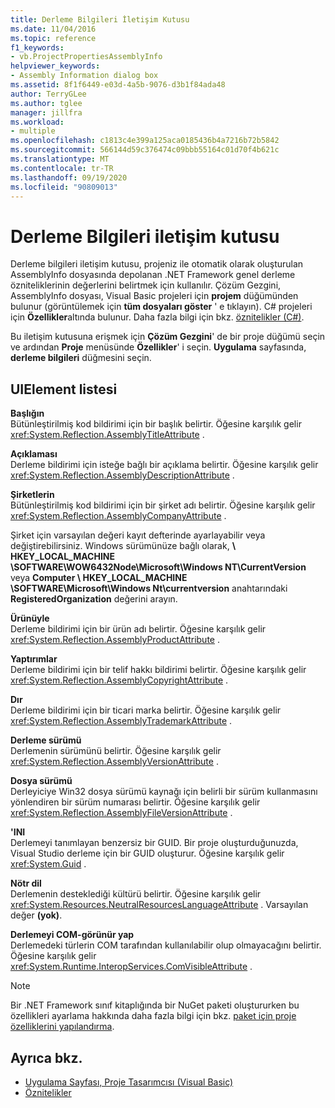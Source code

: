 ```yaml
---
title: Derleme Bilgileri İletişim Kutusu
ms.date: 11/04/2016
ms.topic: reference
f1_keywords:
- vb.ProjectPropertiesAssemblyInfo
helpviewer_keywords:
- Assembly Information dialog box
ms.assetid: 8f1f6449-e03d-4a5b-9076-d3b1f84ada48
author: TerryGLee
ms.author: tglee
manager: jillfra
ms.workload:
- multiple
ms.openlocfilehash: c1813c4e399a125aca0185436b4a7216b72b5842
ms.sourcegitcommit: 566144d59c376474c09bbb55164c01d70f4b621c
ms.translationtype: MT
ms.contentlocale: tr-TR
ms.lasthandoff: 09/19/2020
ms.locfileid: "90809013"
---
```

# <a name="assembly-information-dialog-box"></a>Derleme Bilgileri iletişim kutusu

Derleme bilgileri iletişim kutusu, projeniz ile otomatik olarak oluşturulan AssemblyInfo dosyasında depolanan .NET Framework genel derleme özniteliklerinin değerlerini belirtmek için kullanılır. Çözüm Gezgini, AssemblyInfo dosyası, Visual Basic projeleri için **projem** düğümünden bulunur (görüntülemek için **tüm dosyaları göster** ' e tıklayın). C# projeleri için **Özellikler**altında bulunur. Daha fazla bilgi için bkz. [öznitelikler (C#)](/dotnet/csharp/programming-guide/concepts/attributes/index).

Bu iletişim kutusuna erişmek için **Çözüm Gezgini**' de bir proje düğümü seçin ve ardından **Proje** menüsünde **Özellikler**' i seçin. **Uygulama** sayfasında, **derleme bilgileri** düğmesini seçin.

## <a name="uielement-list"></a>UIElement listesi

**Başlığın**\
Bütünleştirilmiş kod bildirimi için bir başlık belirtir. Öğesine karşılık gelir <xref:System.Reflection.AssemblyTitleAttribute> .

**Açıklaması**\
Derleme bildirimi için isteğe bağlı bir açıklama belirtir. Öğesine karşılık gelir <xref:System.Reflection.AssemblyDescriptionAttribute> .

**Şirketlerin**\
Bütünleştirilmiş kod bildirimi için bir şirket adı belirtir. Öğesine karşılık gelir <xref:System.Reflection.AssemblyCompanyAttribute> .

Şirket için varsayılan değeri kayıt defterinde ayarlayabilir veya değiştirebilirsiniz. Windows sürümünüze bağlı olarak, **\ HKEY_LOCAL_MACHINE \SOFTWARE\WOW6432Node\Microsoft\Windows NT\CurrentVersion** veya **Computer \ HKEY_LOCAL_MACHINE \SOFTWARE\Microsoft\Windows Nt\currentversion** anahtarındaki **RegisteredOrganization** değerini arayın.

**Ürünüyle**\
Derleme bildirimi için bir ürün adı belirtir. Öğesine karşılık gelir <xref:System.Reflection.AssemblyProductAttribute> .

**Yaptırımlar**\
Derleme bildirimi için bir telif hakkı bildirimi belirtir. Öğesine karşılık gelir <xref:System.Reflection.AssemblyCopyrightAttribute> .

**Dır**\
Derleme bildirimi için bir ticari marka belirtir. Öğesine karşılık gelir <xref:System.Reflection.AssemblyTrademarkAttribute> .

**Derleme sürümü**\
Derlemenin sürümünü belirtir. Öğesine karşılık gelir <xref:System.Reflection.AssemblyVersionAttribute> .

**Dosya sürümü**\
Derleyiciye Win32 dosya sürümü kaynağı için belirli bir sürüm kullanmasını yönlendiren bir sürüm numarası belirtir. Öğesine karşılık gelir <xref:System.Reflection.AssemblyFileVersionAttribute> .

**'INI**\
Derlemeyi tanımlayan benzersiz bir GUID. Bir proje oluşturduğunuzda, Visual Studio derleme için bir GUID oluşturur. Öğesine karşılık gelir <xref:System.Guid> .

**Nötr dil**\
Derlemenin desteklediği kültürü belirtir. Öğesine karşılık gelir <xref:System.Resources.NeutralResourcesLanguageAttribute> . Varsayılan değer **(yok)**.

**Derlemeyi COM-görünür yap**\
Derlemedeki türlerin COM tarafından kullanılabilir olup olmayacağını belirtir. Öğesine karşılık gelir <xref:System.Runtime.InteropServices.ComVisibleAttribute> .

> [!NOTE]
> Bir .NET Framework sınıf kitaplığında bir NuGet paketi oluştururken bu özellikleri ayarlama hakkında daha fazla bilgi için bkz. [paket için proje özelliklerini yapılandırma](/nuget/quickstart/create-and-publish-a-package-using-visual-studio-net-framework#configure-project-properties-for-the-package).

## <a name="see-also"></a>Ayrıca bkz.

- [Uygulama Sayfası, Proje Tasarımcısı (Visual Basic)](../../ide/reference/application-page-project-designer-visual-basic.md)
- [Öznitelikler](/previous-versions/z0w1kczw(v=vs.140))